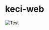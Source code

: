 # keci-web
![Test](https://github.com/mehmetsefabalik/keci-web/workflows/Test/badge.svg?branch=master&event=push)
